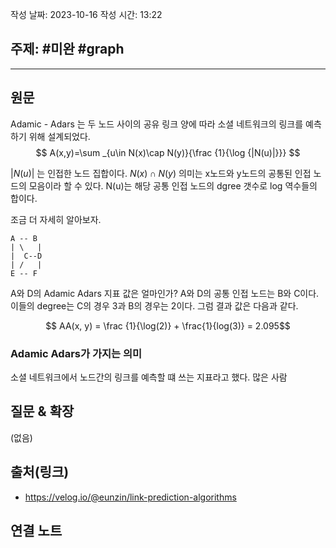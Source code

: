 작성 날짜: 2023-10-16
작성 시간: 13:22

## 주제: #미완 #graph

----
## 원문

Adamic - Adars 는 두 노드 사이의 공유 링크 양에 따라 소셜 네트워크의 링크를 예측하기 위해 설계되었다. 
$$ A(x,y)=\sum _{u\in N(x)\cap N(y)}{\frac {1}{\log {|N(u)|}}} $$



$|N(u)|$ 는 인접한 노드 집합이다. $N(x)\cap N(y)$ 의미는 x노드와 y노드의 공통된 인접 노드의 모음이라 할 수 있다. N(u)는 해당 공통 인접 노드의 dgree 갯수로 log 역수들의 합이다.

조금 더 자세히 알아보자.

```
A -- B
| \   |
|  C--D
| /   |
E -- F
```

A와 D의 Adamic Adars 지표 값은 얼마인가?
A와 D의 공통 인접 노드는 B와 C이다. 이들의 degree는 C의 경우 3과 B의 경우는 2이다. 그럼 결과 값은 다음과 같다.

$$ AA(x, y) = \frac {1}{\log(2)} + \frac{1}{log(3)} = 2.095$$



### Adamic Adars가 가지는 의미

소셜 네트워크에서 노드간의 링크를 예측할 떄 쓰는 지표라고 했다. 많은 사람


## 질문 & 확장

(없음)

## 출처(링크)
- https://velog.io/@eunzin/link-prediction-algorithms

## 연결 노트










